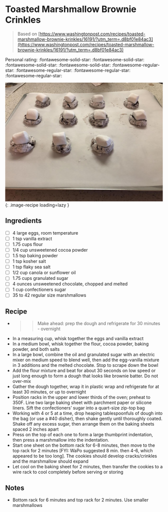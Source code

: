 <!-- Do not modify sections with "AUTO-*". They are updated by make.py -->

# Toasted Marshmallow Brownie Crinkles

> Based on [https://www.washingtonpost.com/recipes/toasted-marshmallow-brownie-krinkles/16191/?utm_term=.d8bf01e84ac3](https://www.washingtonpost.com/recipes/toasted-marshmallow-brownie-krinkles/16191/?utm_term=.d8bf01e84ac3)

<!-- rating=1; (User can specify rating on scale of 1-5) -->
<!-- AUTO-UserRating -->
Personal rating: :fontawesome-solid-star: :fontawesome-solid-star: :fontawesome-solid-star: :fontawesome-solid-star: :fontawesome-regular-star: :fontawesome-regular-star: :fontawesome-regular-star: :fontawesome-regular-star:
<!-- /AUTO-UserRating -->

<!-- name_image=toasted_marshmallow_brownie_crinkles.jpg; (User can specify image name if multiple exist) -->
<!-- AUTO-Image -->
![toasted_marshmallow_brownie_crinkles.jpg](./toasted_marshmallow_brownie_crinkles.jpg){: .image-recipe loading=lazy }
<!-- /AUTO-Image -->

## Ingredients

* [ ] 4 large eggs, room temperature
* [ ] 1 tsp vanilla extract
* [ ] 1.75 cups flour
* [ ] 1/4 cup unsweetened cocoa powder
* [ ] 1.5 tsp baking powder
* [ ] 1 tsp kosher salt
* [ ] 1 tsp flaky sea salt
* [ ] 1/2 cup canola or sunflower oil
* [ ] 1.75 cups granulated sugar
* [ ] 4 ounces unsweetened chocolate, chopped and melted
* [ ] 1 cup confectioners sugar
* [ ] 35 to 42 regular size marshmallows

## Recipe

* >> Make ahead: prep the dough and refrigerate for 30 minutes - overnight
* In a measuring cup, whisk together the eggs and vanilla extract
* In a medium bowl, whisk together the flour, cocoa powder, baking powder, and both salts
* In a large bowl, combine the oil and granulated sugar with an electric mixer on medium speed to blend well, then add the egg-vanilla mixture in 3 additions and the melted chocolate. Stop to scrape down the bowl
* Add the flour mixture and beat for about 30 seconds on low speed or just long enough to form a dough that looks like brownie batter. Do not over-mix
* Gather the dough together, wrap it in plastic wrap and refrigerate for at least 30 minutes, or up to overnight
* Position racks in the upper and lower thirds of the oven; preheat to 350F. Line two large baking sheet with parchment paper or silicone liners. Sift the confectioners’ sugar into a quart-size zip-top bag
* Working with 4 or 5 at a time, drop heaping tablespoonfuls of dough into the bag (or use a #40 disher), then shake gently until thoroughly coated. Shake off any excess sugar, then arrange them on the baking sheets spaced 2 inches apart
* Press on the top of each one to form a large thumbprint indentation, then press a marshmallow into the indentation.
* Start one sheet on the bottom rack for 6-8 minutes, then move to the top rack for 2 minutes [FYI: WaPo suggested 8 min. then 4-6, which appeared to be too long]. The cookies should develop cracks/crinkles and the marshmallow should expand
* Let cool on the baking sheet for 2 minutes, then transfer the cookies to a wire rack to cool completely before serving or storing

## Notes

* Bottom rack for 6 minutes and top rack for 2 minutes. Use smaller marshmallows
